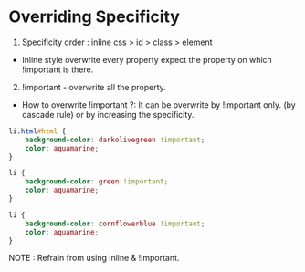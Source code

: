 # Overriding Specificity

1. Specificity order : inline css > id > class > element
- Inline style overwrite every property expect the property on which !important is there.

2. !important - overwrite all the property.

- How to overwrite !important ?: It can be overwrite by !important only. (by cascade rule) or by increasing the specificity.

```css
li.html#html {
    background-color: darkolivegreen !important;
    color: aquamarine;
}

li {
    background-color: green !important;
    color: aquamarine;
}

li {
    background-color: cornflowerblue !important;
    color: aquamarine;
}
```

NOTE : Refrain from using inline & !important.
